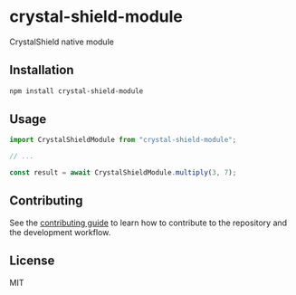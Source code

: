 # crystal-shield-module

CrystalShield native module

## Installation

```sh
npm install crystal-shield-module
```

## Usage

```js
import CrystalShieldModule from "crystal-shield-module";

// ...

const result = await CrystalShieldModule.multiply(3, 7);
```

## Contributing

See the [contributing guide](CONTRIBUTING.md) to learn how to contribute to the repository and the development workflow.

## License

MIT
